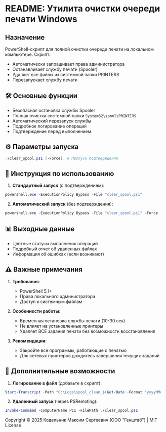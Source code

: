 # **README: Утилита очистки очереди печати Windows**

## **Назначение**
PowerShell-скрипт для полной очистки очереди печати на локальном компьютере. Скрипт:
- Автоматически запрашивает права администратора
- Останавливает службу печати (Spooler)
- Удаляет все файлы из системной папки PRINTERS
- Перезапускает службу печати

## **🛠 Основные функции**
- Безопасная остановка службы Spooler
- Полная очистка системной папки `System32\spool\PRINTERS`
- Автоматический перезапуск службы
- Подробное логирование операций
- Подтверждение перед выполнением

## **⚙️ Параметры запуска**
```powershell
.\clear_spool.ps1 [-Force]  # Пропуск подтверждения
```

## **🚀 Инструкция по использованию**
1. **Стандартный запуск** (с подтверждением):
```powershell
powershell.exe -ExecutionPolicy Bypass -File "clear_spool.ps1"
```

2. **Автоматический запуск** (без подтверждения):
```powershell
powershell.exe -ExecutionPolicy Bypass -File "clear_spool.ps1" -Force
```

## **📊 Выходные данные**
- Цветные статусы выполнения операций
- Подробный отчет об удаленных файлах
- Информация об ошибках (если возникают)

## **⚠️ Важные примечания**
1. **Требования**:
   - PowerShell 5.1+
   - Права локального администратора
   - Доступ к системным файлам

2. **Особенности работы**:
   - Временная остановка службы печати (10-30 сек)
   - Не влияет на установленные принтеры
   - Удаляет ВСЕ задания печати без возможности восстановления

3. **Рекомендации**:
   - Закройте все программы, работающие с печатью
   - Для сетевых принтеров дождитесь завершения текущих заданий

## **🔧 Дополнительные возможности**
1. **Логирование в файл** (добавьте в скрипт):
```powershell
Start-Transcript -Path "C:\Logs\spool_clean_$(Get-Date -Format 'yyyyMMdd').log"
```

2. **Удаленный запуск** (через PSRemoting):
```powershell
Invoke-Command -ComputerName PC1 -FilePath .\clear_spool.ps1
```

Copyright © 2025 Кодельник Максим Сергеевич (ООО "Генштаб") | MIT License
